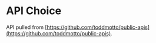 # API Choice

API pulled from [https://github.com/toddmotto/public-apis](https://github.com/toddmotto/public-apis).
